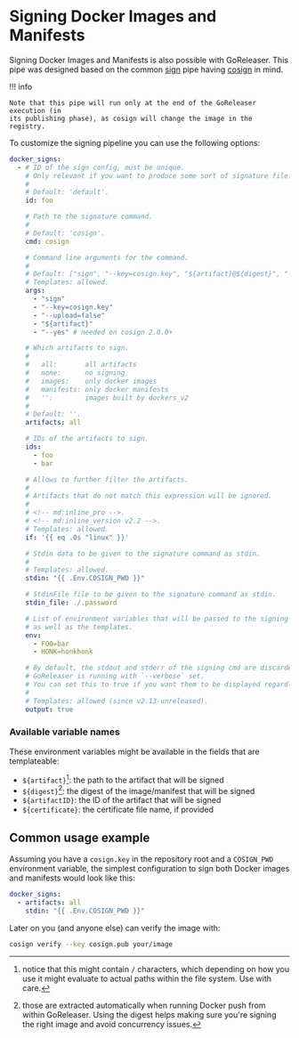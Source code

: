 # Signing Docker Images and Manifests

Signing Docker Images and Manifests is also possible with GoReleaser.
This pipe was designed based on the common [sign](sign.md) pipe
having [cosign](https://github.com/sigstore/cosign) in mind.

!!! info

    Note that this pipe will run only at the end of the GoReleaser execution (in
    its publishing phase), as cosign will change the image in the registry.

To customize the signing pipeline you can use the following options:

```yaml title=".goreleaser.yaml"
docker_signs:
  - # ID of the sign config, must be unique.
    # Only relevant if you want to produce some sort of signature file.
    #
    # Default: 'default'.
    id: foo

    # Path to the signature command.
    #
    # Default: 'cosign'.
    cmd: cosign

    # Command line arguments for the command.
    #
    # Default: ["sign", "--key=cosign.key", "${artifact}@${digest}", "--yes"].
    # Templates: allowed.
    args:
      - "sign"
      - "--key=cosign.key"
      - "--upload=false"
      - "${artifact}"
      - "--yes" # needed on cosign 2.0.0+

    # Which artifacts to sign.
    #
    #   all:       all artifacts
    #   none:      no signing
    #   images:    only docker images
    #   manifests: only docker manifests
    #   '':        images built by dockers_v2
    #
    # Default: ''.
    artifacts: all

    # IDs of the artifacts to sign.
    ids:
      - foo
      - bar

    # Allows to further filter the artifacts.
    #
    # Artifacts that do not match this expression will be ignored.
    #
    # <!-- md:inline_pro -->.
    # <!-- md:inline_version v2.2 -->.
    # Templates: allowed.
    if: '{{ eq .Os "linux" }}'

    # Stdin data to be given to the signature command as stdin.
    #
    # Templates: allowed.
    stdin: "{{ .Env.COSIGN_PWD }}"

    # StdinFile file to be given to the signature command as stdin.
    stdin_file: ./.password

    # List of environment variables that will be passed to the signing command
    # as well as the templates.
    env:
      - FOO=bar
      - HONK=honkhonk

    # By default, the stdout and stderr of the signing cmd are discarded unless
    # GoReleaser is running with `--verbose` set.
    # You can set this to true if you want them to be displayed regardless.
    #
    # Templates: allowed (since v2.13-unreleased).
    output: true
```

### Available variable names

These environment variables might be available in the fields that are templateable:

- `${artifact}`[^1]: the path to the artifact that will be signed
- `${digest}`[^2]: the digest of the image/manifest that will be signed
- `${artifactID}`: the ID of the artifact that will be signed
- `${certificate}`: the certificate file name, if provided

[^1]:
    notice that this might contain `/` characters, which depending on how
    you use it might evaluate to actual paths within the file system. Use with
    care.

[^2]:
    those are extracted automatically when running Docker push from within
    GoReleaser. Using the digest helps making sure you're signing the right image
    and avoid concurrency issues.

## Common usage example

Assuming you have a `cosign.key` in the repository root and a `COSIGN_PWD`
environment variable, the simplest configuration to sign both Docker images
and manifests would look like this:

```yaml title=".goreleaser.yaml"
docker_signs:
  - artifacts: all
    stdin: "{{ .Env.COSIGN_PWD }}"
```

Later on you (and anyone else) can verify the image with:

```bash
cosign verify --key cosign.pub your/image
```
